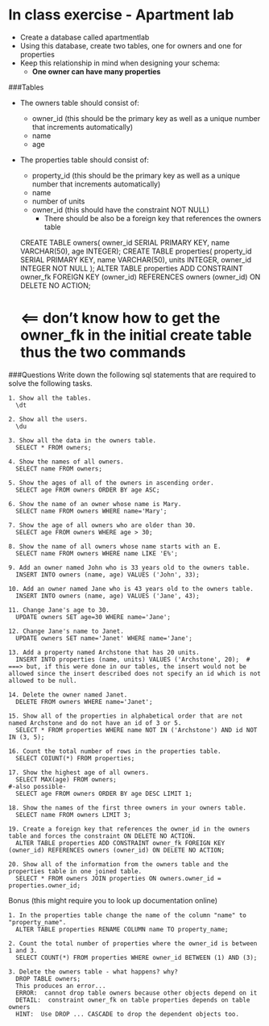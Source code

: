 # In class exercise - Apartment lab

- Create a database called apartmentlab 
- Using this database, create two tables, one for owners and one for properties
- Keep this relationship in mind when designing your schema:
	+ **One owner can have many properties**

###Tables

- The owners table should consist of: 
	+ owner_id (this should be the primary key as well as a unique number that increments automatically)
	+ name
	+ age
- The properties table should consist of:
	+ property_id (this should be the primary key as well as a unique number that increments automatically)
	+ name
	+ number of units
	+ owner_id (this should have the constraint NOT NULL)
		+ There should be also be a foreign key that references the owners table


  CREATE TABLE owners( owner_id SERIAL PRIMARY KEY, name VARCHAR(50), age INTEGER);
  CREATE TABLE properties( property_id SERIAL PRIMARY KEY, name VARCHAR(50), units INTEGER, owner_id INTEGER NOT NULL );
  ALTER TABLE properties ADD CONSTRAINT owner_fk FOREIGN KEY (owner_id) REFERENCES owners (owner_id) ON DELETE NO ACTION;
  # <== don’t know how to get the owner_fk in the initial create table thus the two commands

###Questions
Write down the following sql statements that are required to solve the following tasks.

```
1. Show all the tables.
  \dt

2. Show all the users. 
  \du

3. Show all the data in the owners table.
  SELECT * FROM owners;

4. Show the names of all owners. 
  SELECT name FROM owners;

5. Show the ages of all of the owners in ascending order. 
  SELECT age FROM owners ORDER BY age ASC;

6. Show the name of an owner whose name is Mary. 
  SELECT name FROM owners WHERE name='Mary';

7. Show the age of all owners who are older than 30. 
  SELECT age FROM owners WHERE age > 30;

8. Show the name of all owners whose name starts with an E. 
  SELECT name FROM owners WHERE name LIKE 'E%';

9. Add an owner named John who is 33 years old to the owners table.
  INSERT INTO owners (name, age) VALUES ('John', 33);

10. Add an owner named Jane who is 43 years old to the owners table. 
  INSERT INTO owners (name, age) VALUES ('Jane', 43);

11. Change Jane's age to 30. 
  UPDATE owners SET age=30 WHERE name='Jane';

12. Change Jane's name to Janet. 
  UPDATE owners SET name='Janet' WHERE name='Jane';

13. Add a property named Archstone that has 20 units. 
  INSERT INTO properties (name, units) VALUES ('Archstone', 20);  # ===> but, if this were done in our tables, the insert would not be allowed since the insert described does not specify an id which is not allowed to be null.

14. Delete the owner named Janet.
  DELETE FROM owners WHERE name='Janet';

15. Show all of the properties in alphabetical order that are not named Archstone and do not have an id of 3 or 5. 
  SELECT * FROM properties WHERE name NOT IN ('Archstone') AND id NOT IN (3, 5);

16. Count the total number of rows in the properties table.
  SELECT COIUNT(*) FROM properties;

17. Show the highest age of all owners.
  SELECT MAX(age) FROM owners;
#-also possible-
  SELECT age FROM owners ORDER BY age DESC LIMIT 1;

18. Show the names of the first three owners in your owners table.
  SELECT name FROM owners LIMIT 3;

19. Create a foreign key that references the owner_id in the owners table and forces the constraint ON DELETE NO ACTION.
  ALTER TABLE properties ADD CONSTRAINT owner_fk FOREIGN KEY (owner_id) REFERENCES owners (owner_id) ON DELETE NO ACTION;

20. Show all of the information from the owners table and the properties table in one joined table.  
  SELECT * FROM owners JOIN properties ON owners.owner_id = properties.owner_id;

```
Bonus (this might require you to look up documentation online)

```
1. In the properties table change the name of the column "name" to "property_name". 
  ALTER TABLE properties RENAME COLUMN name TO property_name;

2. Count the total number of properties where the owner_id is between 1 and 3.
  SELECT COUNT(*) FROM properties WHERE owner_id BETWEEN (1) AND (3);

3. Delete the owners table - what happens? why?
  DROP TABLE owners;
  This produces an error...
  ERROR:  cannot drop table owners because other objects depend on it
  DETAIL:  constraint owner_fk on table properties depends on table owners
  HINT:  Use DROP ... CASCADE to drop the dependent objects too.
```